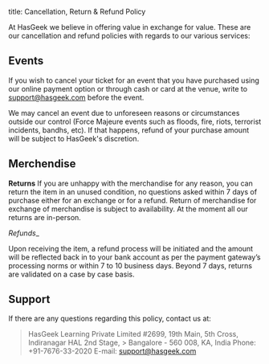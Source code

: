 title: Cancellation, Return & Refund Policy

At HasGeek we believe in offering value in exchange for value. These are our cancellation and refund policies with regards to our various services:

## Events

If you wish to cancel your ticket for an event that you have purchased using our online payment option or through cash or card at the venue, write to support@hasgeek.com before the event. 

We may cancel an event due to unforeseen reasons or circumstances outside our control (Force Majeure events such as floods, fire, riots, terrorist incidents, bandhs, etc). If that happens, refund of your purchase amount will be subject to HasGeek's discretion.

## Merchendise

__Returns__
If you are unhappy with the merchandise for any reason, you can return the item in an unused condition, no questions asked within 7 days of purchase either for an exchange or for a refund. 
Return of merchandise for exchange of merchandise is subject to availability. At the moment all our returns are in-person.

_Refunds__

Upon receiving the item, a refund process will be initiated and the amount will be reflected back in to your bank account as per the payment gateway’s processing norms or within 7 to 10 business days. Beyond 7 days, returns are validated on a case by case basis. 

## Support

If there are any questions regarding this policy, contact us at:

> HasGeek Learning Private Limited
> \#2699, 19th Main, 5th Cross, Indiranagar HAL 2nd Stage, > Bangalore - 560 008, KA, India
> Phone: +91-7676-33-2020
> E-mail: support@hasgeek.com

